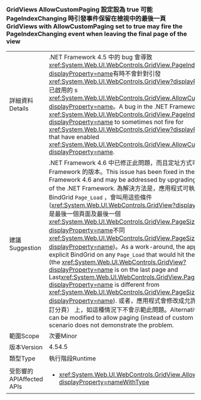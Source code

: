### <a name="gridviews-with-allowcustompaging-set-to-true-may-fire-the-pageindexchanging-event-when-leaving-the-final-page-of-the-view"></a><span data-ttu-id="aad58-101">GridViews AllowCustomPaging 設定設為 true 可能 PageIndexChanging 時引發事件保留在檢視中的最後一頁</span><span class="sxs-lookup"><span data-stu-id="aad58-101">GridViews with AllowCustomPaging set to true may fire the PageIndexChanging event when leaving the final page of the view</span></span>

|   |   |
|---|---|
|<span data-ttu-id="aad58-102">詳細資料</span><span class="sxs-lookup"><span data-stu-id="aad58-102">Details</span></span>|<span data-ttu-id="aad58-103">.NET Framework 4.5 中的 bug 會導致<xref:System.Web.UI.WebControls.GridView.PageIndexChanging?displayProperty=name>有時不會針對引發<xref:System.Web.UI.WebControls.GridView?displayProperty=name>已啟用的 s <xref:System.Web.UI.WebControls.GridView.AllowCustomPaging?displayProperty=name>。</span><span class="sxs-lookup"><span data-stu-id="aad58-103">A bug in the .NET Framework 4.5 causes <xref:System.Web.UI.WebControls.GridView.PageIndexChanging?displayProperty=name> to sometimes not fire for <xref:System.Web.UI.WebControls.GridView?displayProperty=name>s that have enabled <xref:System.Web.UI.WebControls.GridView.AllowCustomPaging?displayProperty=name>.</span></span>|
|<span data-ttu-id="aad58-104">建議</span><span class="sxs-lookup"><span data-stu-id="aad58-104">Suggestion</span></span>|<span data-ttu-id="aad58-105">.NET Framework 4.6 中已修正此問題，而且定址方式可透過升級至.NET Framework 的版本。</span><span class="sxs-lookup"><span data-stu-id="aad58-105">This issue has been fixed in the .NET Framework 4.6 and may be addressed by upgrading to that version of the .NET Framework.</span></span> <span data-ttu-id="aad58-106">為解決方法是，應用程式可執行任何明確 BindGrid <code>Page_Load</code> ，會叫用這些條件 (<xref:System.Web.UI.WebControls.GridView?displayProperty=name>是最後一個頁面及最後一個<xref:System.Web.UI.WebControls.GridView.PageSize?displayProperty=name>不同<xref:System.Web.UI.WebControls.GridView.PageSize?displayProperty=name>)。</span><span class="sxs-lookup"><span data-stu-id="aad58-106">As a work-around, the app can do an explicit BindGrid on any <code>Page_Load</code> that would hit these conditions (the <xref:System.Web.UI.WebControls.GridView?displayProperty=name> is on the last page and Last<xref:System.Web.UI.WebControls.GridView.PageSize?displayProperty=name> is different from <xref:System.Web.UI.WebControls.GridView.PageSize?displayProperty=name>).</span></span> <span data-ttu-id="aad58-107">或者，應用程式會修改成允許分頁 （而不是自訂分頁） 上，如這種情況下不會示範此問題。</span><span class="sxs-lookup"><span data-stu-id="aad58-107">Alternatively, the app can be modified to allow paging (instead of custom paging), as that scenario does not demonstrate the problem.</span></span>|
|<span data-ttu-id="aad58-108">範圍</span><span class="sxs-lookup"><span data-stu-id="aad58-108">Scope</span></span>|<span data-ttu-id="aad58-109">次要</span><span class="sxs-lookup"><span data-stu-id="aad58-109">Minor</span></span>|
|<span data-ttu-id="aad58-110">版本</span><span class="sxs-lookup"><span data-stu-id="aad58-110">Version</span></span>|<span data-ttu-id="aad58-111">4.5</span><span class="sxs-lookup"><span data-stu-id="aad58-111">4.5</span></span>|
|<span data-ttu-id="aad58-112">類型</span><span class="sxs-lookup"><span data-stu-id="aad58-112">Type</span></span>|<span data-ttu-id="aad58-113">執行階段</span><span class="sxs-lookup"><span data-stu-id="aad58-113">Runtime</span></span>|
|<span data-ttu-id="aad58-114">受影響的 API</span><span class="sxs-lookup"><span data-stu-id="aad58-114">Affected APIs</span></span>|<ul><li><xref:System.Web.UI.WebControls.GridView.AllowCustomPaging?displayProperty=nameWithType></li></ul>|

